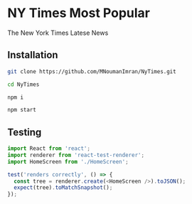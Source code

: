 # NY Times Most Popular
The New York Times Latese News 

## Installation
```bash
git clone https://github.com/MNoumanImran/NyTimes.git
```
```bash
cd NyTimes
```
```bash
npm i
```
```bash
npm start
```


## Testing

```javascript
import React from 'react';
import renderer from 'react-test-renderer';
import HomeScreen from './HomeScreen';

test('renders correctly', () => {
  const tree = renderer.create(<HomeScreen />).toJSON();
  expect(tree).toMatchSnapshot();
});
```

